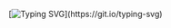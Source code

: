 [![Typing SVG](https://readme-typing-svg.demolab.com?font=Fira+Code&weight=12&size=40&duration=2000&pause=1000&repeat=false&width=1700&height=200&lines=I+am+a+Computer+Science+student+learning+new+stuff+to+solve+problems.)](https://git.io/typing-svg)
